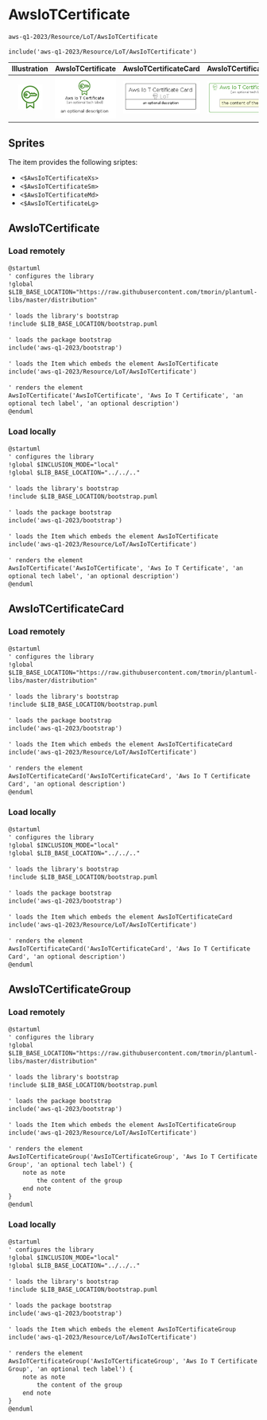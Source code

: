 # AwsIoTCertificate


```text
aws-q1-2023/Resource/LoT/AwsIoTCertificate
```

```text
include('aws-q1-2023/Resource/LoT/AwsIoTCertificate')
```



| Illustration | AwsIoTCertificate | AwsIoTCertificateCard | AwsIoTCertificateGroup |
| :---: | :---: | :---: | :---: |
| ![illustration for Illustration](../../../aws-q1-2023/Resource/LoT/AwsIoTCertificate.png) | ![illustration for AwsIoTCertificate](../../../aws-q1-2023/Resource/LoT/AwsIoTCertificate.Local.png) | ![illustration for AwsIoTCertificateCard](../../../aws-q1-2023/Resource/LoT/AwsIoTCertificateCard.Local.png) | ![illustration for AwsIoTCertificateGroup](../../../aws-q1-2023/Resource/LoT/AwsIoTCertificateGroup.Local.png) |



## Sprites
The item provides the following sriptes:

- `<$AwsIoTCertificateXs>`
- `<$AwsIoTCertificateSm>`
- `<$AwsIoTCertificateMd>`
- `<$AwsIoTCertificateLg>`





## AwsIoTCertificate

### Load remotely
```plantuml
@startuml
' configures the library
!global $LIB_BASE_LOCATION="https://raw.githubusercontent.com/tmorin/plantuml-libs/master/distribution"

' loads the library's bootstrap
!include $LIB_BASE_LOCATION/bootstrap.puml

' loads the package bootstrap
include('aws-q1-2023/bootstrap')

' loads the Item which embeds the element AwsIoTCertificate
include('aws-q1-2023/Resource/LoT/AwsIoTCertificate')

' renders the element
AwsIoTCertificate('AwsIoTCertificate', 'Aws Io T Certificate', 'an optional tech label', 'an optional description')
@enduml
```

### Load locally
```plantuml
@startuml
' configures the library
!global $INCLUSION_MODE="local"
!global $LIB_BASE_LOCATION="../../.."

' loads the library's bootstrap
!include $LIB_BASE_LOCATION/bootstrap.puml

' loads the package bootstrap
include('aws-q1-2023/bootstrap')

' loads the Item which embeds the element AwsIoTCertificate
include('aws-q1-2023/Resource/LoT/AwsIoTCertificate')

' renders the element
AwsIoTCertificate('AwsIoTCertificate', 'Aws Io T Certificate', 'an optional tech label', 'an optional description')
@enduml
```

## AwsIoTCertificateCard

### Load remotely
```plantuml
@startuml
' configures the library
!global $LIB_BASE_LOCATION="https://raw.githubusercontent.com/tmorin/plantuml-libs/master/distribution"

' loads the library's bootstrap
!include $LIB_BASE_LOCATION/bootstrap.puml

' loads the package bootstrap
include('aws-q1-2023/bootstrap')

' loads the Item which embeds the element AwsIoTCertificateCard
include('aws-q1-2023/Resource/LoT/AwsIoTCertificate')

' renders the element
AwsIoTCertificateCard('AwsIoTCertificateCard', 'Aws Io T Certificate Card', 'an optional description')
@enduml
```

### Load locally
```plantuml
@startuml
' configures the library
!global $INCLUSION_MODE="local"
!global $LIB_BASE_LOCATION="../../.."

' loads the library's bootstrap
!include $LIB_BASE_LOCATION/bootstrap.puml

' loads the package bootstrap
include('aws-q1-2023/bootstrap')

' loads the Item which embeds the element AwsIoTCertificateCard
include('aws-q1-2023/Resource/LoT/AwsIoTCertificate')

' renders the element
AwsIoTCertificateCard('AwsIoTCertificateCard', 'Aws Io T Certificate Card', 'an optional description')
@enduml
```

## AwsIoTCertificateGroup

### Load remotely
```plantuml
@startuml
' configures the library
!global $LIB_BASE_LOCATION="https://raw.githubusercontent.com/tmorin/plantuml-libs/master/distribution"

' loads the library's bootstrap
!include $LIB_BASE_LOCATION/bootstrap.puml

' loads the package bootstrap
include('aws-q1-2023/bootstrap')

' loads the Item which embeds the element AwsIoTCertificateGroup
include('aws-q1-2023/Resource/LoT/AwsIoTCertificate')

' renders the element
AwsIoTCertificateGroup('AwsIoTCertificateGroup', 'Aws Io T Certificate Group', 'an optional tech label') {
    note as note
        the content of the group
    end note
}
@enduml
```

### Load locally
```plantuml
@startuml
' configures the library
!global $INCLUSION_MODE="local"
!global $LIB_BASE_LOCATION="../../.."

' loads the library's bootstrap
!include $LIB_BASE_LOCATION/bootstrap.puml

' loads the package bootstrap
include('aws-q1-2023/bootstrap')

' loads the Item which embeds the element AwsIoTCertificateGroup
include('aws-q1-2023/Resource/LoT/AwsIoTCertificate')

' renders the element
AwsIoTCertificateGroup('AwsIoTCertificateGroup', 'Aws Io T Certificate Group', 'an optional tech label') {
    note as note
        the content of the group
    end note
}
@enduml
```

